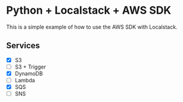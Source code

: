 # Python + Localstack + AWS SDK

This is a simple example of how to use the AWS SDK with Localstack.

## Services

- [x] S3
- [ ] S3 + Trigger
- [x] DynamoDB
- [ ] Lambda
- [x] SQS
- [ ] SNS
